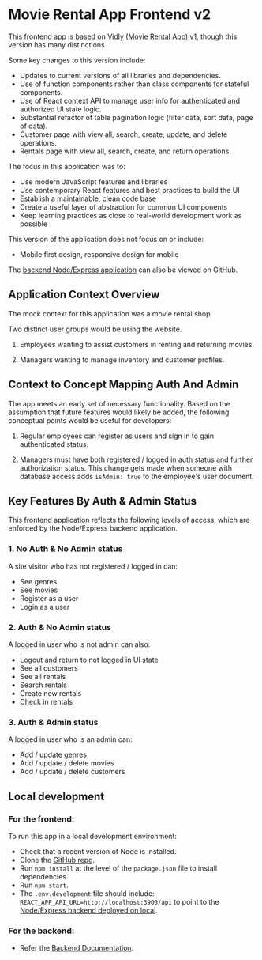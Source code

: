 # Movie Rental App Frontend v2

This frontend app is based on [Vidly (Movie Rental App) v1](https://github.com/maaznonsola/vidly), though this version has many distinctions.

Some key changes to this version include:

- Updates to current versions of all libraries and dependencies.
- Use of function components rather than class components for stateful components.
- Use of React context API to manage user info for authenticated and authorized UI state logic.
- Substantial refactor of table pagination logic (filter data, sort data, page of data).
- Customer page with view all, search, create, update, and delete operations.
- Rentals page with view all, search, create, and return operations.

The focus in this application was to:

- Use modern JavaScript features and libraries
- Use contemporary React features and best practices to build the UI
- Establish a maintainable, clean code base
- Create a useful layer of abstraction for common UI components
- Keep learning practices as close to real-world development work as possible

This version of the application does not focus on or include:

- Mobile first design, responsive design for mobile

The [backend Node/Express application](https://github.com/maaznonsola/Movie-Rental-App-Backend) can also be viewed on GitHub.

## Application Context Overview

The mock context for this application was a movie rental shop.

Two distinct user groups would be using the website.

1. Employees wanting to assist customers in renting and returning movies.

2. Managers wanting to manage inventory and customer profiles.

## Context to Concept Mapping Auth And Admin

The app meets an early set of necessary functionality. Based on the assumption that future features would likely be added, the following conceptual points would be useful for developers:

1. Regular employees can register as users and sign in to gain authenticated status.

2. Managers must have both registered / logged in auth status and further authorization status. This change gets made when someone with database access adds `isAdmin: true` to the employee's user document.

## Key Features By Auth & Admin Status

This frontend application reflects the following levels of access, which are enforced by the Node/Express backend application.

### 1. No Auth & No Admin status

A site visitor who has not registered / logged in can:

- See genres
- See movies
- Register as a user
- Login as a user

### 2. Auth & No Admin status

A logged in user who is not admin can also:

- Logout and return to not logged in UI state
- See all customers
- See all rentals
- Search rentals
- Create new rentals
- Check in rentals

### 3. Auth & Admin status

A logged in user who is an admin can:

- Add / update genres
- Add / update / delete movies
- Add / update / delete customers

## Local development

### For the frontend:

To run this app in a local development environment:

- Check that a recent version of Node is installed.
- Clone the [GitHub repo](https://github.com/maaznonsola/Movie-Rental-App-Frontend-v2).
- Run `npm install` at the level of the `package.json` file to install dependencies.
- Run `npm start`.
- The `.env.development` file should include: `REACT_APP_API_URL=http://localhost:3900/api` to point to the [Node/Express backend deployed on local](https://github.com/maaznonsola/Movie-Rental-App-Backend).

### For the backend:

- Refer the [Backend Documentation](https://github.com/maaznonsola/Movie-Rental-App-Backend/blob/master/README.md).
